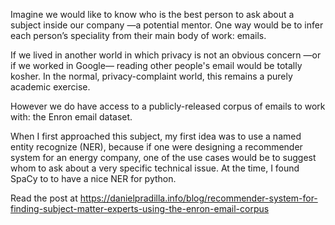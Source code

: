 Imagine we would like to know who is the best person to ask about a subject inside our company —a potential mentor. One way would be to infer each person’s speciality from their main body of work: emails.

If we lived in another world in which privacy is not an obvious concern —or if we worked in Google— reading other people's email would be totally kosher. In the normal, privacy-complaint world, this remains a purely academic exercise.

However we do have access to a publicly-released corpus of emails to work with: the Enron email dataset.

When I first approached this subject, my first idea was to use a named entity recognize (NER), because if one were designing a recommender system for an energy company, one of the use cases would be to suggest whom to ask about a very specific technical issue. At the time, I found SpaCy to to have a nice NER for python.

Read the post at https://danielpradilla.info/blog/recommender-system-for-finding-subject-matter-experts-using-the-enron-email-corpus

